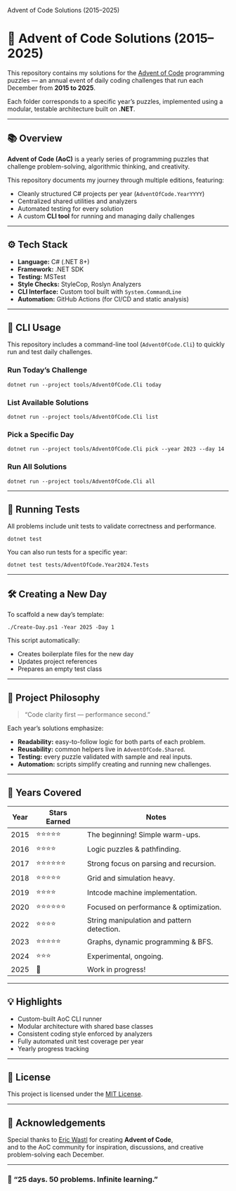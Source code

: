   Advent of Code Solutions (2015–2025)

# 🎄 Advent of Code Solutions (2015–2025)

This repository contains my solutions for the [Advent of Code](https://adventofcode.com) programming puzzles — an annual event of daily coding challenges that run each December from **2015 to 2025**.

Each folder corresponds to a specific year’s puzzles, implemented using a modular, testable architecture built on **.NET**.

- - -

## 📚 Overview

**Advent of Code (AoC)** is a yearly series of programming puzzles that challenge problem-solving, algorithmic thinking, and creativity.



This repository documents my journey through multiple editions, featuring:

*   Cleanly structured C# projects per year (`AdventOfCode.YearYYYY`)
*   Centralized shared utilities and analyzers
*   Automated testing for every solution
*   A custom **CLI tool** for running and managing daily challenges

- - -

## ⚙️ Tech Stack

*   **Language:** C# (.NET 8+)
*   **Framework:** .NET SDK
*   **Testing:** MSTest
*   **Style Checks:** StyleCop, Roslyn Analyzers
*   **CLI Interface:** Custom tool built with `System.CommandLine`
*   **Automation:** GitHub Actions (for CI/CD and static analysis)

- - -

## 🚀 CLI Usage

This repository includes a command-line tool (`AdventOfCode.Cli`) to quickly run and test daily challenges.

### Run Today’s Challenge

```
dotnet run --project tools/AdventOfCode.Cli today
```

### List Available Solutions

```
dotnet run --project tools/AdventOfCode.Cli list
```

### Pick a Specific Day

```
dotnet run --project tools/AdventOfCode.Cli pick --year 2023 --day 14
```

### Run All Solutions

```
dotnet run --project tools/AdventOfCode.Cli all
```

- - -

## 🧪 Running Tests

All problems include unit tests to validate correctness and performance.

```
dotnet test
```

You can also run tests for a specific year:

```
dotnet test tests/AdventOfCode.Year2024.Tests
```

- - -

## 🛠️ Creating a New Day

To scaffold a new day’s template:

```
./Create-Day.ps1 -Year 2025 -Day 1
```

This script automatically:

*   Creates boilerplate files for the new day
*   Updates project references
*   Prepares an empty test class

- - -

## 🧩 Project Philosophy

> “Code clarity first — performance second.”

Each year’s solutions emphasize:

*   **Readability:** easy-to-follow logic for both parts of each problem.
*   **Reusability:** common helpers live in `AdventOfCode.Shared`.
*   **Testing:** every puzzle validated with sample and real inputs.
*   **Automation:** scripts simplify creating and running new challenges.

- - -

## 📆 Years Covered

| Year | Stars Earned | Notes |
| --- | --- | --- |
| 2015 | ⭐⭐⭐⭐⭐ | The beginning! Simple warm-ups. |
| 2016 | ⭐⭐⭐⭐ | Logic puzzles & pathfinding. |
| 2017 | ⭐⭐⭐⭐⭐⭐ | Strong focus on parsing and recursion. |
| 2018 | ⭐⭐⭐⭐⭐ | Grid and simulation heavy. |
| 2019 | ⭐⭐⭐⭐ | Intcode machine implementation. |
| 2020 | ⭐⭐⭐⭐⭐⭐ | Focused on performance & optimization. |
| 2022 | ⭐⭐⭐⭐ | String manipulation and pattern detection. |
| 2023 | ⭐⭐⭐⭐⭐ | Graphs, dynamic programming & BFS. |
| 2024 | ⭐⭐⭐ | Experimental, ongoing. |
| 2025 | 🚧  | Work in progress! |

- - -

## 💡 Highlights

*   Custom-built AoC CLI runner
*   Modular architecture with shared base classes
*   Consistent coding style enforced by analyzers
*   Fully automated unit test coverage per year
*   Yearly progress tracking

- - -

## 📜 License

This project is licensed under the [MIT License](./LICENSE).

- - -

## 🎁 Acknowledgements

Special thanks to [Eric Wastl](https://adventofcode.com/about) for creating **Advent of Code**,  
and to the AoC community for inspiration, discussions, and creative problem-solving each December.

- - -

### 🧠 “25 days. 50 problems. Infinite learning.”
